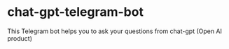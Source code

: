 # chat-gpt-telegram-bot
This Telegram bot helps you to ask your questions from chat-gpt (Open AI product)
